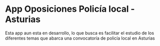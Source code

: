 # App Oposiciones Policía local - Asturias

Esta app aun esta en desarrollo, lo que busca es facilitar el estudio de los diferentes temas que abarca una convocatoría de policía local en Asturias
